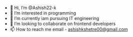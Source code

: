 - 👋 Hi, I’m @Ashish22-k
- 👀 I’m interested in programming 
- 🌱 I’m currently iam pursuing IT engineering
- 💞️ I’m looking to collaborate on frontend developers
- 📫 How to reach me email - ashishkshetre00@gmail.com

<!---
Ashish22-k/Ashish22-k is a ✨ special ✨ repository because its `README.md` (this file) appears on your GitHub profile.
You can click the Preview link to take a look at your changes.
--->
